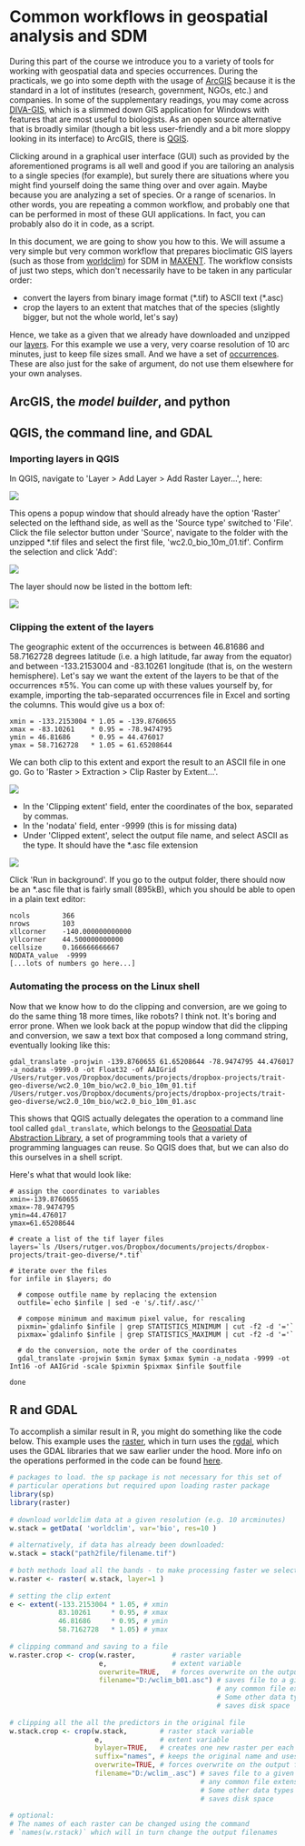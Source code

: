 Common workflows in geospatial analysis and SDM
===============================================

During this part of the course we introduce you to a variety of tools for working with geospatial
data and species occurrences. During the practicals, we go into some depth with the usage of 
[ArcGIS](https://www.arcgis.com/index.html) because it is the standard in a lot of institutes 
(research, government, NGOs, etc.) and companies. In some of the supplementary readings, you
may come across [DIVA-GIS](http://www.diva-gis.org/), which is a slimmed down GIS application
for Windows with features that are most useful to biologists. As an open source alternative that
is broadly similar (though a bit less user-friendly and a bit more sloppy looking in its interface)
to ArcGIS, there is [QGIS](https://www.qgis.org).

Clicking around in a graphical user interface (GUI) such as provided by the aforementioned programs
is all well and good if you are tailoring an analysis to a single species (for example), but
surely there are situations where you might find yourself doing the same thing over and over 
again. Maybe because you are analyzing a set of species. Or a range of scenarios. In other words,
you are repeating a common workflow, and probably one that can be performed in most of these
GUI applications. In fact, you can probably also do it in code, as a script.

In this document, we are going to show you how to this. We will assume a very simple but very
common workflow that prepares bioclimatic GIS layers (such as those from
[worldclim](http://www.worldclim.org/bioclim)) for SDM in
[MAXENT](https://biodiversityinformatics.amnh.org/open_source/maxent/). The workflow consists of
just two steps, which don't necessarily have to be taken in any particular order:

- convert the layers from binary image format (\*.tif) to ASCII text (\*.asc)
- crop the layers to an extent that matches that of the species (slightly bigger, but not the
  whole world, let's say)
  
Hence, we take as a given that we already have downloaded and unzipped our  [layers](http://biogeo.ucdavis.edu/data/worldclim/v2.0/tif/base/wc2.0_10m_bio.zip). For this example
we use a very, very coarse resolution of 10 arc minutes, just to keep file sizes small. And we have
a set of [occurrences](occurrences.csv). These are also just for the sake of argument, do not use
them elsewhere for your own analyses.

ArcGIS, the _model builder_, and python
---------------------------------------


QGIS, the command line, and GDAL
--------------------------------

### Importing layers in QGIS

In QGIS, navigate to 'Layer > Add Layer > Add Raster Layer...', here:

![](qgis-import.png)

This opens a popup window that should already have the option 'Raster' selected on the lefthand side, 
as well as the 'Source type' switched to 'File'. Click the file selector button under 'Source', 
navigate to the folder with the unzipped \*.tif files and select the first file, 'wc2.0_bio_10m_01.tif'. 
Confirm the selection and click 'Add':

![](qgis-source.png)

The layer should now be listed in the bottom left:

![](qgis-layers.png)

### Clipping the extent of the layers

The geographic extent of the occurrences is between 46.81686 and 58.7162728 degrees latitude (i.e.
a high latitude, far away from the equator) and between -133.2153004 and -83.10261 longitude (that is,
on the western hemisphere). Let's say we want the extent of the layers to be that of the occurrences 
±5%. You can come up with these values yourself by, for example, importing the tab-separated 
occurrences file in Excel and sorting the columns. This would give us a box of:

```
xmin = -133.2153004 * 1.05 = -139.8760655
xmax = -83.10261    * 0.95 = -78.9474795
ymin = 46.81686     * 0.95 = 44.476017
ymax = 58.7162728   * 1.05 = 61.65208644
```

We can both clip to this extent and export the result to an ASCII file in one go. Go to
'Raster > Extraction > Clip Raster by Extent...'. 

![](qgis-clip-menu.png)

- In the 'Clipping extent' field, enter the coordinates of the box, separated by commas. 
- In the 'nodata' field, enter -9999 (this is for missing data)
- Under 'Clipped extent', select the output file name, and select ASCII as the type. It should have
  the \*.asc file extension
  
![](qgis-clip-popup.png)
  
Click 'Run in background'. If you go to the output folder, there should now be an \*.asc file that
is fairly small (895kB), which you should be able to open in a plain text editor:

```
ncols        366
nrows        103
xllcorner    -140.000000000000
yllcorner    44.500000000000
cellsize     0.166666666667
NODATA_value  -9999
[...lots of numbers go here...]
```

### Automating the process on the Linux shell

Now that we know how to do the clipping and conversion, are we going to do the same thing 18 more times, like robots? I 
think not. It's boring and error prone. When we look back at the popup window that did the 
clipping and conversion, we saw a text box that composed a long command string, eventually looking like this:

```
gdal_translate -projwin -139.8760655 61.65208644 -78.9474795 44.476017 -a_nodata -9999.0 -ot Float32 -of AAIGrid
/Users/rutger.vos/Dropbox/documents/projects/dropbox-projects/trait-geo-diverse/wc2.0_10m_bio/wc2.0_bio_10m_01.tif
/Users/rutger.vos/Dropbox/documents/projects/dropbox-projects/trait-geo-diverse/wc2.0_10m_bio/wc2.0_bio_10m_01.asc
```

This shows that QGIS actually delegates the operation to a command line tool called `gdal_translate`, which belongs
to the [Geospatial Data Abstraction Library](https://www.gdal.org/), a set of programming tools that a variety
of programming languages can reuse. So QGIS does that, but we can also do this ourselves in a shell script.

Here's what that would look like:

```shell
# assign the coordinates to variables
xmin=-139.8760655
xmax=-78.9474795
ymin=44.476017
ymax=61.65208644

# create a list of the tif layer files
layers=`ls /Users/rutger.vos/Dropbox/documents/projects/dropbox-projects/trait-geo-diverse/*.tif`

# iterate over the files
for infile in $layers; do

  # compose outfile name by replacing the extension
  outfile=`echo $infile | sed -e 's/.tif/.asc/'`
  
  # compose minimum and maximum pixel value, for rescaling
  pixmin=`gdalinfo $infile | grep STATISTICS_MINIMUM | cut -f2 -d '='`
  pixmax=`gdalinfo $infile | grep STATISTICS_MAXIMUM | cut -f2 -d '='`
  
  # do the conversion, note the order of the coordinates
  gdal_translate -projwin $xmin $ymax $xmax $ymin -a_nodata -9999 -ot Int16 -of AAIGrid -scale $pixmin $pixmax $infile $outfile

done
```

R and GDAL
----------

To accomplish a similar result in R, you might do something like the code below.
This example uses the [raster](https://cran.r-project.org/web/packages/raster/index.html),
which in turn uses the [rgdal](https://cran.r-project.org/web/packages/rgdal/index.html),
which uses the GDAL libraries that we saw earlier under the hood. More info on the
operations performed in the code can be found [here](https://geoscripting-wur.github.io/IntroToRaster/).

```r
# packages to load. the sp package is not necessary for this set of 
# particular operations but required upon loading raster package
library(sp)
library(raster)
 
# download worldclim data at a given resolution (e.g. 10 arcminutes)
w.stack = getData( 'worldclim', var='bio', res=10 )
 
# alternatively, if data has already been downloaded:
w.stack = stack("path2file/filename.tif")
 
# both methods load all the bands - to make processing faster we select only one
w.raster <- raster( w.stack, layer=1 )
 
# setting the clip extent
e <- extent(-133.2153004 * 1.05, # xmin
            83.10261     * 0.95, # xmax
            46.81686     * 0.95, # ymin
            58.7162728   * 1.05) # ymax
 
# clipping command and saving to a file
w.raster.crop <- crop(w.raster,         # raster variable
                      e,                # extent variable
                      overwrite=TRUE,   # forces overwrite on the output files
                      filename="D:/wclim_b01.asc") # saves file to a given path - 
                                                   # any common file extensions can be used here. 
                                                   # Some other data types allow compression that 
                                                   # saves disk space
 
# clipping all the all the predictors in the original file
w.stack.crop <- crop(w.stack,        # raster stack variable
                     e,              # extent variable
                     bylayer=TRUE,   # creates one new raster per each layer in the stack
                     suffix="names", # keeps the original name and uses it for the name of each saved file
                     overwrite=TRUE, # forces overwrite on the output files
                     filename="D:/wclim_.asc") # saves file to a given path - 
                                               # any common file extensions can be used here. 
                                               # Some other data types allow compression that 
                                               # saves disk space
 
# optional:
# The names of each raster can be changed using the command 
# `names(w.rstack)` which will in turn change the output filenames

```
